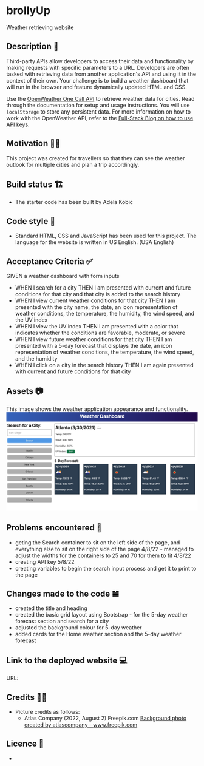 # brollyUp
Weather retrieving website

## Description 📜
Third-party APIs allow developers to access their data and functionality by making requests with specific parameters to a URL. Developers are often tasked with retrieving data from another application's API and using it in the context of their own. Your challenge is to build a weather dashboard that will run in the browser and feature dynamically updated HTML and CSS.

Use the [OpenWeather One Call API](https://openweathermap.org/api/one-call-api) to retrieve weather data for cities. Read through the documentation for setup and usage instructions. You will use `localStorage` to store any persistent data. For more information on how to work with the OpenWeather API, refer to the [Full-Stack Blog on how to use API keys](https://coding-boot-camp.github.io/full-stack/apis/how-to-use-api-keys).


## Motivation 💪🏻
This project was created for travellers so that they can see the weather outlook for multiple cities and plan a trip accordingly. 

## Build status 🏗
* The starter code has been built by Adela Kobic

## Code style 🔐
* Standard HTML, CSS and JavaScript has been used for this project. 
The language for the website is written in US English. (USA English)

## Acceptance Criteria ✅
GIVEN a weather dashboard with form inputs
* WHEN I search for a city
THEN I am presented with current and future conditions for that city and that city is added to the search history
* WHEN I view current weather conditions for that city
THEN I am presented with the city name, the date, an icon representation of weather conditions, the temperature, the humidity, the wind speed, and the UV index
* WHEN I view the UV index
THEN I am presented with a color that indicates whether the conditions are favorable, moderate, or severe
* WHEN I view future weather conditions for that city
THEN I am presented with a 5-day forecast that displays the date, an icon representation of weather conditions, the temperature, the wind speed, and the humidity
* WHEN I click on a city in the search history
THEN I am again presented with current and future conditions for that city

## Assets 📷
This image shows the weather application appearance and functionality. 
![The weather app includes a search option, a list of cities, and a five-day forecast and current weather conditions for Atlanta.](./assets/images/06-server-side-apis-homework-demo.png)

## Problems encountered 🤯
* geting the Search container to sit on the left side of the page, and everything else to sit on the right side of the page 4/8/22 - managed to adjust the widths for the containers to 25 and 70 for them to fit 4/8/22
* creating API key 5/8/22
* creating variables to begin the search input process and get it to print to the page 

## Changes made to the code 𝌡
* created the title and heading
* created the basic grid layout using Bootstrap - for the 5-day weather forecast section and search for a city
* adjusted the background colour for 5-day weather
* added cards for the Home weather section and the 5-day weather forecast


## Link to the deployed website 💻
URL: 

## Credits 💃🏻
* Picture credits as follows: 
    * Atlas Company (2022, August 2) Freepik.com <a href='https://www.freepik.com/photos/background'>Background photo created by atlascompany - www.freepik.com</a> 

## Licence 🪪
* 